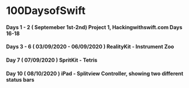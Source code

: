# 100DaysofSwift

#### Days 1 - 2 ( Septemeber 1st-2nd) Project 1, Hackingwithswift.com Days 16-18
#### Days 3 - 6 ( 03/09/2020 - 06/09/2020 ) RealityKit - Instrument Zoo
#### Day 7 ( 07/09/2020 ) SpritKit - Tetris 
#### Day 10 ( 08/10/2020 ) iPad - Splitview Controller, showing two different status bars
